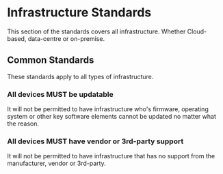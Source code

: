 # Infrastructure Standards

This section of the standards covers all infrastructure. Whether Cloud-based, data-centre or on-premise.

## Common Standards

These standards apply to all types of infrastructure.

### All devices MUST be updatable

It will not be permitted to have infrastructure who's firmware, operating system or other key software elements cannot be updated no matter what the reason.

### All devices MUST have vendor or 3rd-party support

It will not be permitted to have infrastructure that has no support from the manufacturer, vendor or 3rd-party.